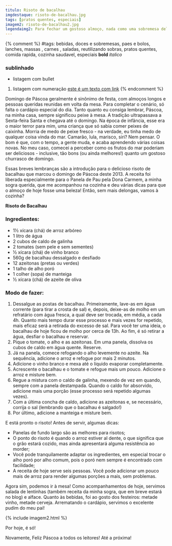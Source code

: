 ```yaml
---
titulo: Risoto de bacalhau
imgdestaque: risoto-de-bacalhau.jpg
tags: [pratos quentes, especiais]
imagem2: risoto-de-bacalhau2.jpg
legendaimg2: Para fechar um gostoso almoço, nada como uma sobremesa deliciosa!
---
```

{% comment %}
#tags: bebidas, doces e sobremesas, paes e bolos, lanches, massas , carnes , saladas, reutilizando sobras, pratos quentes, comida rapida, cozinha saudavel, especiais
**bold**
*italico*
### sublinhado
* listagem com bullet
1. listagem com numeração
[este é um texto com link](https://www.enderecodolink.com)
{% endcomment %}

Domingo de Páscoa geralmente é sinônimo de festa, com almoços longos e pessoas queridas reunidas em volta da mesa. Para completar o cenário, só falta o cardápio especial do dia. Tanto quanto eu consiga lembrar, Páscoa, na minha casa, sempre significou peixe à mesa. A tradição ultrapassava a Sexta-feira Santa e chegava até o domingo. Na época de infância, esse era o maior terror para mim, uma criança que só sabia comer peixes de caixinha. Morria de medo de peixe fresco - na verdade, eu tinha medo de qualquer coisa vinda do mar. Camarão, lula, marisco, siri? Nem pensar. O bom é que, com o tempo, a gente muda, e acaba aprendendo várias coisas novas. No meu caso, comecei a perceber como os frutos do mar poderiam ser deliciosos - inclusive, tão bons (ou ainda melhores!) quanto um gostoso churrasco de domingo.

Essas breves lembranças são a introdução para o delicioso risoto de bacalhau que marcou o domingo de Páscoa deste 2013. A receita foi liberada especialmente para o Panela de Pau pela Dona Carmem, a minha sogra querida, que me acompanhou na cozinha e deu várias dicas para que o almoço de hoje fosse uma beleza! Então, sem mais delongas, vamos à cozinha?

**Risoto de Bacalhau**

### Ingredientes:

* 1½ xícara (chá) de arroz arbóreo
* 1 litro de água
* 2 cubos de caldo de galinha
* 2 tomates (sem pele e sem sementes)
* ½ xícara (chá) de vinho branco
* 560g de bacalhau dessalgado e desfiado
* 12 azeitonas (pretas ou verdes)
* 1 talho de alho poró 
* 1 colher (sopa) de manteiga
* ½ xícara (chá) de azeite de oliva
 
### Modo de fazer:
1. Dessalgue as postas de bacalhau. Primeiramente, lave-as em água corrente (para tirar a crosta de sal) e, depois, deixe-as de molho em um refratário com água fresca, a qual deve ser trocada, em média, a cada 4h. Quanto mais tempo durar esse processo e mais vezes for repetido, mais eficaz será a retirada do excesso de sal. Para você ter uma ideia, o bacalhau de hoje ficou de molho por cerca de 13h. Ao fim, é só retirar a água, desfiar o bacalhau e reservar.
2. Pique o tomate, o alho e as azeitonas. Em uma panela, dissolva os cubos de caldo em água quente. Reserve.
3. Já na panela, comece refogando o alho levemente no azeite. Na sequência, adicione o arroz e refogue por mais 2 minutos.
4. Adicione o vinho branco e mexa até o líquido evaporar completamente.
5. Acrescente o bacalhau e o tomate e refogue mais um pouco. Adicione o arroz e misture bem.
6. Regue a mistura com o caldo de galinha, mexendo de vez em quando, sempre com a panela destampada. Quando o caldo for absorvido, adicione mais uma porção (esse processo será repetido algumas vezes).
7. Com a última concha de caldo, adicione as azeitonas e, se necessário, corrija o sal (lembrando que o bacalhau é salgado!)
8. Por último, adicione a manteiga e misture bem. 
 
E está pronto o risoto! Antes de servir, algumas dicas:
* Panelas de fundo largo são as melhores para risotos;
* O ponto do risoto é quando o arroz estiver al dente, o que significa que o grão estará cozido, mas ainda apresentará alguma resistência ao morder;
* Você pode tranquilamente adaptar os ingredientes, em especial trocar o alho poró por alho comum, pois o poró nem sempre é encontrado com facilidade;
* A receita de hoje serve seis pessoas. Você pode adicionar um pouco mais de arroz para render algumas porções a mais, sem problemas.
 
Agora sim, podemos ir à mesa! Como acompanhamentos de hoje, servimos salada de lentinhas (também receita da minha sogra, que em breve estará no blog) e alface. Quanto às bebidas, foi ao gosto dos festeiros: metade vinho, metade cerveja. Arrematando o cardápio, servimos o excelente pudim do meu pai!

{% include imagem2.html %}

Por hoje, é só!

Novamente, Feliz Páscoa a todos os leitores! 
Até a próxima!


